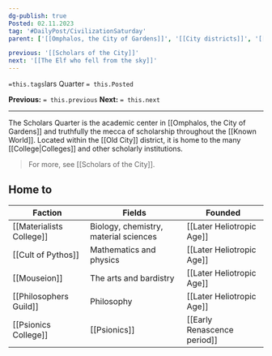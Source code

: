 ```yaml
---
dg-publish: true
Posted: 02.11.2023
tag: '#DailyPost/CivilizationSaturday'
parent: ['[[Omphalos, the City of Gardens]]', '[[City districts]]', '[[Old City]]']

previous: '[[Scholars of the City]]'
next: '[[The Elf who fell from the sky]]'
---
```

`=this.tags`lars Quarter
`= this.Posted`

**Previous:** `= this.previous`
**Next:** `= this.next`

---

The Scholars Quarter is the academic center in [[Omphalos, the City of Gardens]] and truthfully the mecca of scholarship throughout the [[Known World]]. Located within the [[Old City]] district, it is home to the many [[College|Colleges]] and other scholarly institutions.

> For more, see [[Scholars of the City]].

## Home to

| Faction | Fields | Founded |
| - | - | - |
| [[Materialists College]] | Biology, chemistry, material sciences | [[Later Heliotropic Age]]   |
| [[Cult of Pythos]]       | Mathematics and physics                  | [[Later Heliotropic Age]]   |
| [[Mouseion]]             | The arts and bardistry                   | [[Later Heliotropic Age]]   |
| [[Philosophers Guild]]   | Philosophy                            | [[Later Heliotropic Age]]   |
| [[Psionics College]]     | [[Psionics]]                            | [[Early Renascence period]] |
